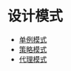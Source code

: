 # 设计模式
- [单例模式](https://github.com/iyolee/design-pattern/blob/master/singleton.md)
- [策略模式](https://github.com/iyolee/design-pattern/blob/master/strategy.md)
- [代理模式](https://github.com/iyolee/design-pattern/blob/master/proxy.md)